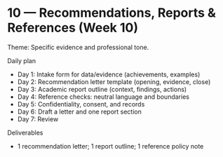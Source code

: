 # 10 — Recommendations, Reports & References (Week 10)

Theme: Specific evidence and professional tone.

Daily plan
- Day 1: Intake form for data/evidence (achievements, examples)
- Day 2: Recommendation letter template (opening, evidence, close)
- Day 3: Academic report outline (context, findings, actions)
- Day 4: Reference checks: neutral language and boundaries
- Day 5: Confidentiality, consent, and records
- Day 6: Draft a letter and one report section
- Day 7: Review

Deliverables
- 1 recommendation letter; 1 report outline; 1 reference policy note
